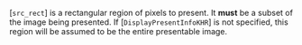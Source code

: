 [`src_rect`] is a rectangular region of pixels to present.
It  **must**  be a subset of the image being presented.
If [`DisplayPresentInfoKHR`] is not specified, this region will be
assumed to be the entire presentable image.